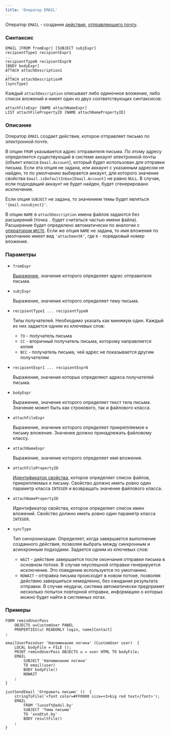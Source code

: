 ```yaml
---
title: 'Оператор EMAIL'
---
```


Оператор `EMAIL` - создание [действия](Actions.md), [отправляющего почту](Send_mail_EMAIL.md).

### Синтаксис

```
EMAIL [FROM fromExpr] [SUBJECT subjExpr]
recipientType1 recipientExpr1
...
recipientTypeN recipientExprN
[BODY bodyExpr]
ATTACH attachDescription1
...
ATTACH attachDescriptionM
[syncType]
```

Каждый `attachDescription` описывает либо одиночное вложение, либо список вложений и имеет один из двух соответствующих синтаксисов:

```
attachFileExpr [NAME attachNameExpr]
LIST attachFilePropertyID [NAME attachNamePropertyID]
```

### Описание

Оператор `EMAIL` создает действие, которое отправляет письмо по электронной почте. 

В опции `FROM` указывается адрес отправителя письма. По этому адресу определяется существующий в системе аккаунт электронной почты (объект класса `Email.Account`), который будет использован для отправки письма. Если эта опция не задана, или аккаунт с указанным адресом не найден, то по умолчанию выбирается аккаунт, для которого значение свойства `Email.isDefaultInbox[Email.Account]` не равно `NULL`. В случае, если подходящий аккаунт не будет найден, будет сгенерировано исключение.

Если опция `SUBJECT` не задана, то значением темы будет являться `'{mail.nosubject}'`.

В опции `NAME` в `attachDescription` имена файлов задаются без расширений (точка `.` будет считаться частью имени файла). Расширение будет определено автоматически по аналогии с [оператором `WRITE`](WRITE_operator.md). Если же опция `NAME` не задана, то имя вложения по умолчанию имеет вид `'attachmentK'`, где `K` - порядковый номер вложения.

### Параметры

- `fromExpr`

    [Выражение](Expression.md), значение которого определяет адрес отправителя письма.

- `subjExpr`

    Выражение, значение которого определяет тему письма.

- `recipientType1 ... recipientTypeN`

    Типы получателей. Необходимо указать как минимум один. Каждый из них задается одним из ключевых слов:

    - `TO` - получатель письма
    - `СС` - вторичный получатель письма, которому направляется копия
    - `BCC` - получатель письма, чей адрес не показывается другим получателям

- `recipientExpr1 ... recipientExprN`

    Выражения, значения которых определяют адреса получателей письма.

- `bodyExpr`

    Выражение, значение которого определяет текст тела письма. Значение может быть как строкового, так и файлового класса.

- `attachFileExpr`

    Выражение, значение которого определяет прикрепляемое к письму вложение. Значение должно принадлежать файловому классу.
 
- `attachNameExpr`

    Выражение, значение которого определяет имя вложения.

- `attachFilePropertyID`

    [Идентификатор свойства](IDs.md#propertyid), которое определяет список файлов, прикрепляемых к письму. Свойство должно иметь ровно один параметр класса `INTEGER` и возвращать значение файлового класса. 

- `attachNamePropertyID`

    Идентификатор свойства, которое определяет список имен вложений. Свойство должно иметь ровно один параметр класса `INTEGER`. 

- `syncType`

    Тип синхронизации. Определяет, когда завершается выполнение созданного действия, позволяя выбрать между синхронным и асинхронным подходами. Задается одним из ключевых слов:

    - `WAIT` - действие завершается после окончания отправки письма в основном потоке. В случае неуспешной отправки генерируется исключение. Это поведение используется по умолчанию.  
    - `NOWAIT` - отправка письма происходит в новом потоке, позволяя действию завершиться немедленно, без ожидания результата отправки. В случае неудачи, система автоматически предпримет несколько попыток повторной отправки, информацию о которых можно будет найти в системных логах.

### Примеры

```lsf
FORM remindUserPass
    OBJECTS u=CustomUser PANEL
    PROPERTIES(u) READONLY login, name[Contact]
;

emailUserPassUser 'Напоминание логина' (CustomUser user)  {
    LOCAL bodyFile = FILE ();
    PRINT remindUserPass OBJECTS u = user HTML TO bodyFile;
    EMAIL
        SUBJECT 'Напоминание логина'
        TO email(user)
        BODY bodyFile()
        NOWAIT
    ;
}

justSendEmail 'Отправить письмо' ()  {
    stringToFile('<font color=#FF0000 size=+3>big red text</font>');
    EMAIL
        FROM 'luxsoft@adsl.by'
        SUBJECT 'Тема письма'
        TO 'xxx@tut.by'
        BODY resultFile()
    ;
}
```
